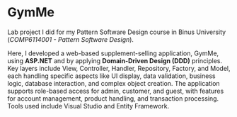 # GymMe
Lab project I did for my Pattern Software Design course in Binus University (_COMP6114001 - Pattern Software Design_).

Here, I developed a web-based supplement-selling application, GymMe, using **ASP.NET** and by applying **Domain-Driven Design (DDD)** principles. Key 
layers include View, Controller, Handler, Repository, Factory, and Model, each handling specific aspects like UI display, data validation, business 
logic, database interaction, and complex object creation. The application supports role-based access for admin, customer, and guest, with features for 
account management, product handling, and transaction processing. Tools used include Visual Studio and Entity Framework.
